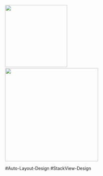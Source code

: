 <img src="https://user-images.githubusercontent.com/82731243/198826914-37e06aca-da9c-4f31-ad1d-95dbfa85c2d9.png" width="200"/> &nbsp;&nbsp;&nbsp;<img src="https://user-images.githubusercontent.com/82731243/198826918-b5420641-b472-4ca8-bf5c-8b61615deb3a.png" width="300"/>

#Auto-Layout-Design
#StackView-Design
